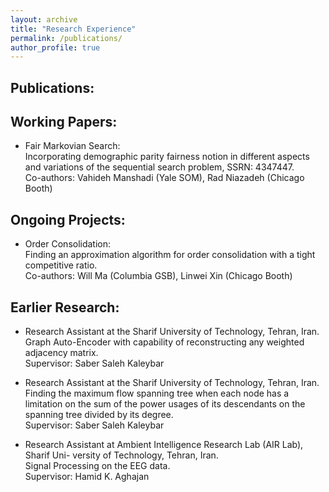 ```yaml
---
layout: archive
title: "Research Experience"
permalink: /publications/
author_profile: true
---
```



<!-- {% if author.googlescholar %}
  You can also find my articles on <u><a href="{{author.googlescholar}}">my Google Scholar profile</a>.</u>
{% endif %}

{% include base_path %}

{% for post in site.publications reversed %}
  {% include archive-single.html %}
{% endfor %} -->



Publications:
-------------


Working Papers:
---------------

* Fair Markovian Search:  
Incorporating demographic parity fairness notion in different aspects and variations of the sequential search problem, SSRN: 4347447.  
Co-authors: Vahideh Manshadi (Yale SOM), Rad Niazadeh (Chicago Booth)


Ongoing Projects:
-----------------

* Order Consolidation:  
Finding an approximation algorithm for order consolidation with a tight competitive ratio.  
Co-authors: Will Ma (Columbia GSB), Linwei Xin (Chicago Booth)


Earlier Research:
-----------------

* Research Assistant at the Sharif University of Technology, Tehran, Iran.  
Graph Auto-Encoder with capability of reconstructing any weighted adjacency matrix.  
Supervisor: Saber Saleh Kaleybar

* Research Assistant at the Sharif University of Technology, Tehran, Iran.  
Finding the maximum flow spanning tree when each node has a limitation on the sum of the power usages of its descendants on the spanning tree divided by its degree.  
Supervisor: Saber Saleh Kaleybar

* Research Assistant at Ambient Intelligence Research Lab (AIR Lab), Sharif Uni- versity of Technology, Tehran, Iran.  
Signal Processing on the EEG data.  
Supervisor: Hamid K. Aghajan
